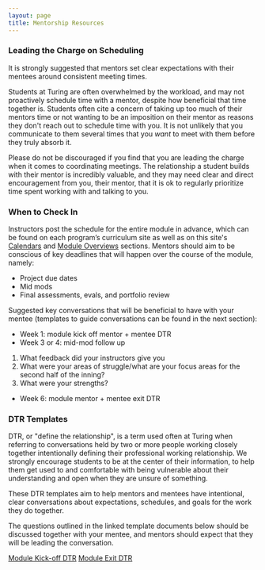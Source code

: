 ```yaml
---
layout: page
title: Mentorship Resources
---
```


### Leading the Charge on Scheduling

It is strongly suggested that mentors set clear expectations with their mentees around consistent meeting times.

Students at Turing are often overwhelmed by the workload, and may not proactively schedule time with a mentor, despite how beneficial that time together is. Students often cite a concern of taking up too much of their mentors time or not wanting to be an imposition on their mentor as reasons they don't reach out to schedule time with you. It is not unlikely that you communicate to them several times that you _want_ to meet with them before they truly absorb it.

Please do not be discouraged if you find that you are leading the charge when it comes to coordinating meetings. The relationship a student builds with their mentor is incredibly valuable, and they may need clear and direct encouragement from you, their mentor, that it is ok to regularly prioritize time spent working with and talking to you.

### When to Check In

Instructors post the schedule for the entire module in advance, which can be found on each program’s curriculum site as well as on this site's <a href="/calendars">Calendars</a> and <a href="/module_overviews">Module Overviews</a> sections. Mentors should aim to be conscious of key deadlines that will happen over the course of the module, namely:

* Project due dates
* Mid mods
* Final assessments, evals, and portfolio review

Suggested key conversations that will be beneficial to have with your mentee (templates to guide conversations can be found in the next section):

* Week 1: module kick off mentor + mentee DTR
* Week 3 or 4: mid-mod follow up
1. What feedback did your instructors give you
1. What were your areas of struggle/what are your focus areas for the second half of the inning?
1. What were your strengths?
* Week 6: module mentor + mentee exit DTR

### DTR Templates
DTR, or "define the relationship", is a term used often at Turing when referring to conversations held by two or more people working closely together intentionally defining their professional working relationship. We strongly encourage students to be at the center of their information, to help them get used to and comfortable with being vulnerable about their understanding and open when they are unsure of something.

These DTR templates aim to help mentors and mentees have intentional, clear conversations about expectations, schedules, and goals for the work they do together.

The questions outlined in the linked template documents below should be discussed together with your mentee, and mentors should expect that they will be leading the conversation.

<section>
  <a href="/resources/module-kick-off-dtr.html" class="btn btn-dark">Module Kick-off DTR</a>
  <a href="/resources/module-exit-dtr.html" class="btn btn-dark">Module Exit DTR</a>
</section>
